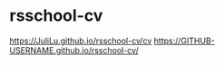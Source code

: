 # rsschool-cv

https://JuliLu.github.io/rsschool-cv/cv
https://GITHUB-USERNAME.github.io/rsschool-cv/
